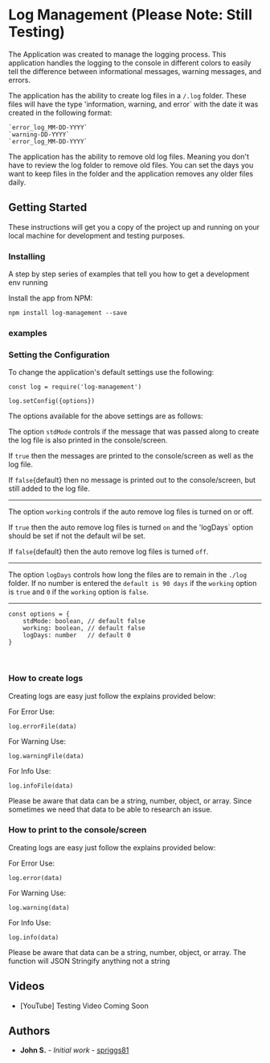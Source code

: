 # Log Management (Please Note: Still Testing)

The Application was created to manage the logging process.  This application handles the logging to the console in different colors to easily tell the difference between informational messages, warning messages, and errors.

The application has the ability to create log files in a `/.log` folder.  These files will have the type 'information, warning, and error` with the date it was created in the following format:
```
`error_log_MM-DD-YYYY`
`warning-DD-YYYY`
`error_log_MM-DD-YYYY`
```
The application has the ability to remove old log files.  Meaning you don't have to review the log folder to remove old files.  You can set the days you want to keep files in the folder and the application removes any older files daily.

## Getting Started

These instructions will get you a copy of the project up and running on your local machine for development and testing purposes.

### Installing

A step by step series of examples that tell you how to get a development env running

Install the app from NPM:

```
npm install log-management --save
```

### examples
### Setting the Configuration 
To change the application's default settings use the following:

```
const log = require('log-management')

log.setConfig({options})

```
The options available for the above settings are as follows:

The option `stdMode` controls if the message that was passed along to create the log file is also printed in the console/screen.  

If `true` then the messages are printed to the console/screen as well as the log file.  

If `false`{default} then no message is printed out to the console/screen, but still added to the log file.
<hr />

The option `working` controls if the auto remove log files is turned on or off.  

If `true` then the auto remove log files is turned `on` and the 'logDays` option should be set if not the default wil be set.  

If `false`{default} then the auto remove log files is turned `off`.
<hr />

The option `logDays` controls how long the files are to remain in the `./log` folder.  If no number is entered the `default is 90 days` if the `working` option is `true` and `0` if the `working` option is `false`.
<hr />

```
const options = {
    stdMode: boolean, // default false
    working: boolean, // default false
    logDays: number   // default 0        
}
```
<br>

### How to create logs
Creating logs are easy just follow the explains provided below:

For Error Use:
```
log.errorFile(data)
```

For Warning Use:
```
log.warningFile(data)
```

For Info Use:
```
log.infoFile(data)
```

Please be aware that data can be a string, number, object, or array.
Since sometimes we need that data to be able to research an issue.

### How to print to the console/screen
Creating logs are easy just follow the explains provided below:

For Error Use:
```
log.error(data)
```

For Warning Use:
```
log.warning(data)
```

For Info Use:
```
log.info(data)
```

Please be aware that data can be a string, number, object, or array. The function will JSON Stringify anything not a string

## Videos

* [YouTube] Testing Video Coming Soon

## Authors

* **John S.** - *Initial work* - [spriggs81](https://github.com/spriggs81)
